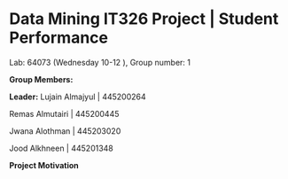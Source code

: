 # Data Mining IT326 Project | Student Performance
Lab: 64073 (Wednesday 10-12 ), Group number: 1

**Group Members:**

**Leader:** Lujain Almajyul | 445200264

Remas Almutairi | 445200445

Jwana Alothman | 445203020

Jood Alkhneen | 445201348

**Project Motivation**
